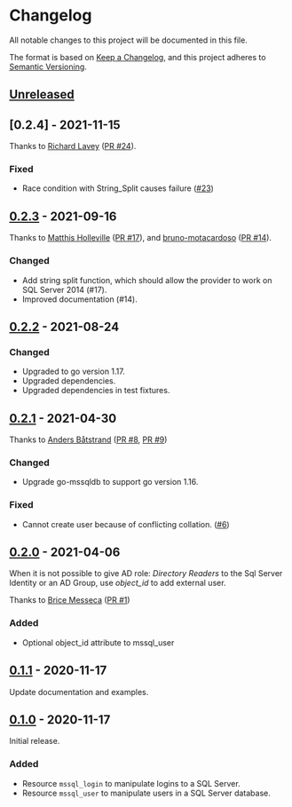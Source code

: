 # Changelog

All notable changes to this project will be documented in this file.

The format is based on [Keep a Changelog](https://keepachangelog.com/en/1.0.0/),
and this project adheres to [Semantic Versioning](https://semver.org/spec/v2.0.0.html).

## [Unreleased]

## [0.2.4] - 2021-11-15

Thanks to [Richard Lavey](https://github.com/rlaveycal) ([PR #24](https://github.com/betr-io/terraform-provider-mssql/pull/24)).

### Fixed

- Race condition with String_Split causes failure ([#23](https://github.com/betr-io/terraform-provider-mssql/issues/23))

## [0.2.3] - 2021-09-16

Thanks to [Matthis Holleville](https://github.com/matthisholleville) ([PR #17](https://github.com/betr-io/terraform-provider-mssql/pull/17)), and [bruno-motacardoso](https://github.com/bruno-motacardoso) ([PR #14](https://github.com/betr-io/terraform-provider-mssql/pull/14)).

### Changed

- Add string split function, which should allow the provider to work on SQL Server 2014 (#17).
- Improved documentation (#14).

## [0.2.2] - 2021-08-24

### Changed

- Upgraded to go version 1.17.
- Upgraded dependencies.
- Upgraded dependencies in test fixtures.

## [0.2.1] - 2021-04-30

Thanks to [Anders Båtstrand](https://github.com/anderius) ([PR #8](https://github.com/betr-io/terraform-provider-mssql/pull/8), [PR #9](https://github.com/betr-io/terraform-provider-mssql/pull/9))

### Changed

- Upgrade go-mssqldb to support go version 1.16.

### Fixed

- Cannot create user because of conflicting collation. ([#6](https://github.com/betr-io/terraform-provider-mssql/issues/6))

## [0.2.0] - 2021-04-06

When it is not possible to give AD role: _Directory Readers_ to the Sql Server Identity or an AD Group, use *object_id* to add external user.

Thanks to [Brice Messeca](https://github.com/smag-bmesseca) ([PR #1](https://github.com/betr-io/terraform-provider-mssql/pull/1))

### Added

- Optional object_id attribute to mssql_user

## [0.1.1] - 2020-11-17

Update documentation and examples.

## [0.1.0] - 2020-11-17

Initial release.

### Added

- Resource `mssql_login` to manipulate logins to a SQL Server.
- Resource `mssql_user` to manipulate users in a SQL Server database.

[Unreleased]: https://github.com/betr-io/terraform-provider-mssql/compare/v0.2.3...HEAD
[0.2.3]: https://github.com/betr-io/terraform-provider-mssql/compare/v0.2.2...v0.2.3
[0.2.2]: https://github.com/betr-io/terraform-provider-mssql/compare/v0.2.1...v0.2.2
[0.2.1]: https://github.com/betr-io/terraform-provider-mssql/compare/v0.2.0...v0.2.1
[0.2.0]: https://github.com/betr-io/terraform-provider-mssql/compare/v0.1.1...v0.2.0
[0.1.1]: https://github.com/betr-io/terraform-provider-mssql/compare/v0.1.0...v0.1.1
[0.1.0]: https://github.com/betr-io/terraform-provider-mssql/releases/tag/v0.1.0

